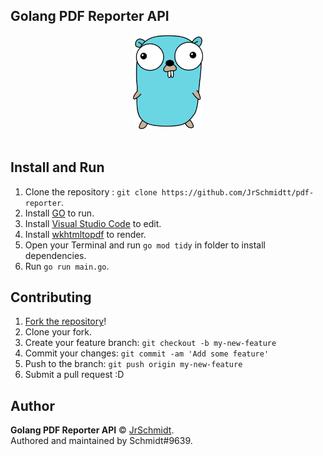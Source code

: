 ## **Golang PDF Reporter API**

<div align="center">
    <a href="#">  <img height="150" src="https://raw.githubusercontent.com/betandr/gophers/master/Gopher.png" alt="" /></a>
</div><br>

## Install and Run
1. Clone the repository : `git clone https://github.com/JrSchmidtt/pdf-reporter`.
2. Install [GO](https://go.dev/) to run.
3. Install [Visual Studio Code](https://code.visualstudio.com/) to edit.
4. Install [wkhtmltopdf](https://wkhtmltopdf.org/) to render.
5. Open your Terminal and run ```go mod tidy``` in folder to install dependencies.
6. Run ```go run main.go```.


## Contributing

1. [Fork the repository](https://github.com/JrSchmidtt/pdf-reporter/fork)!
2. Clone your fork.
3. Create your feature branch: `git checkout -b my-new-feature`
4. Commit your changes: `git commit -am 'Add some feature'`
5. Push to the branch: `git push origin my-new-feature`
6. Submit a pull request :D

## Author

**Golang PDF Reporter API** © [JrSchmidt](https://github.com/JrSchmidtt).  
Authored and maintained by Schmidt#9639.